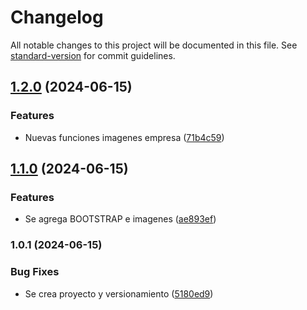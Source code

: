 # Changelog

All notable changes to this project will be documented in this file. See [standard-version](https://github.com/conventional-changelog/standard-version) for commit guidelines.

## [1.2.0](https://github.com/Camcadena/proyecto_litografia/compare/v1.1.0...v1.2.0) (2024-06-15)


### Features

* Nuevas funciones imagenes empresa ([71b4c59](https://github.com/Camcadena/proyecto_litografia/commit/71b4c591c6a2edc217ce2e47203e61efc28ab015))

## [1.1.0](https://github.com/Camcadena/proyecto_litografia/compare/v1.0.1...v1.1.0) (2024-06-15)


### Features

* Se agrega BOOTSTRAP e imagenes ([ae893ef](https://github.com/Camcadena/proyecto_litografia/commit/ae893ef0d3a6e4166aaa201d1e186b99136ff3da))

### 1.0.1 (2024-06-15)


### Bug Fixes

* Se crea proyecto y versionamiento ([5180ed9](https://github.com/Camcadena/proyecto_litografia/commit/5180ed938fa1d7162d8bfe678ad84c8624aced1e))
